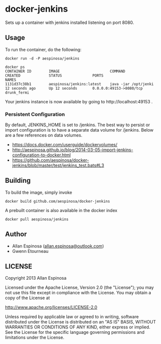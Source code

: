 # docker-jenkins

Sets up a container with jenkins installed listening on port 8080.

## Usage

To run the container, do the following:

    docker run -d -P aespinosa/jenkins
    
    docker ps
    CONTAINER ID        IMAGE                       COMMAND                CREATED             STATUS              PORTS                     NAMES
    1131d37c38b1        aespinosa/jenkins:latest    java -jar /opt/jenki   12 seconds ago      Up 12 seconds       0.0.0.0:49153->8080/tcp   drunk_fermi

Your jenkins instance is now available by going to http://localhost:49153 .

### Persistent Configuration

By default, JENKINS_HOME is set to /jenkins.  The best way to persist or import configuration is to have a separate data volume for /jenkins.  Below are a few references on data volumes.

  * https://docs.docker.com/userguide/dockervolumes/
  * http://aespinosa.github.io/blog/2014-03-05-import-jenkins-configuration-to-docker.html
  * https://github.com/aespinosa/docker-jenkins/blob/master/test/jenkins_test.bats#L3

## Building

To build the image, simply invoke

    docker build github.com/aespinosa/docker-jenkins

A prebuilt container is also available in the docker index

    docker pull aespinosa/jenkins


## Author

  * Allan Espinosa (<allan.espinosa@outlook.com>)
  * Gwenn Etourneau

## LICENSE

Copyright 2013 Allan Espinosa

Licensed under the Apache License, Version 2.0 (the "License");
you may not use this file except in compliance with the License.
You may obtain a copy of the License at

  http://www.apache.org/licenses/LICENSE-2.0

Unless required by applicable law or agreed to in writing, software
distributed under the License is distributed on an "AS IS" BASIS,
WITHOUT WARRANTIES OR CONDITIONS OF ANY KIND, either express or implied.
See the License for the specific language governing permissions and
limitations under the License.

